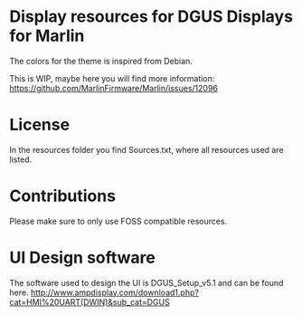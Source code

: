 # Display resources for DGUS Displays for Marlin

The colors for the theme is inspired from Debian.

This is WIP, maybe here you will find more information:
 https://github.com/MarlinFirmware/Marlin/issues/12096

# License

In the resources folder you find Sources.txt, where all resources used
are listed.

# Contributions

Please make sure to only use FOSS compatible resources.

# UI Design software

The software used to design the UI is DGUS_Setup_v5.1 and can be found here.
http://www.ampdisplay.com/download1.php?cat=HMI%20UART(DWIN)&sub_cat=DGUS

